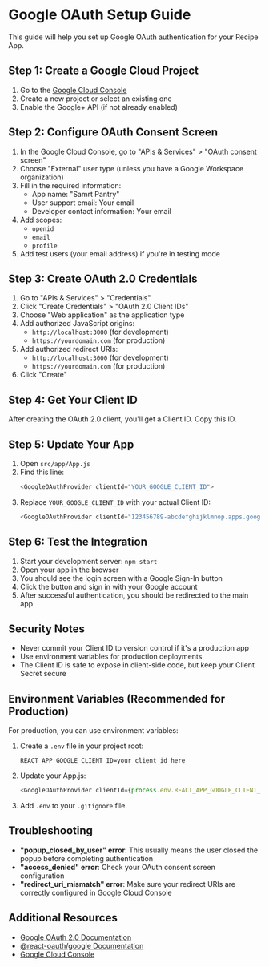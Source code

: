 # Google OAuth Setup Guide

This guide will help you set up Google OAuth authentication for your Recipe App.

## Step 1: Create a Google Cloud Project

1. Go to the [Google Cloud Console](https://console.cloud.google.com/)
2. Create a new project or select an existing one
3. Enable the Google+ API (if not already enabled)

## Step 2: Configure OAuth Consent Screen

1. In the Google Cloud Console, go to "APIs & Services" > "OAuth consent screen"
2. Choose "External" user type (unless you have a Google Workspace organization)
3. Fill in the required information:
   - App name: "Samrt Pantry"
   - User support email: Your email
   - Developer contact information: Your email
4. Add scopes:
   - `openid`
   - `email`
   - `profile`
5. Add test users (your email address) if you're in testing mode

## Step 3: Create OAuth 2.0 Credentials

1. Go to "APIs & Services" > "Credentials"
2. Click "Create Credentials" > "OAuth 2.0 Client IDs"
3. Choose "Web application" as the application type
4. Add authorized JavaScript origins:
   - `http://localhost:3000` (for development)
   - `https://yourdomain.com` (for production)
5. Add authorized redirect URIs:
   - `http://localhost:3000` (for development)
   - `https://yourdomain.com` (for production)
6. Click "Create"

## Step 4: Get Your Client ID

After creating the OAuth 2.0 client, you'll get a Client ID. Copy this ID.

## Step 5: Update Your App

1. Open `src/app/App.js`
2. Find this line:
   ```javascript
   <GoogleOAuthProvider clientId="YOUR_GOOGLE_CLIENT_ID">
   ```
3. Replace `YOUR_GOOGLE_CLIENT_ID` with your actual Client ID:
   ```javascript
   <GoogleOAuthProvider clientId="123456789-abcdefghijklmnop.apps.googleusercontent.com">
   ```

## Step 6: Test the Integration

1. Start your development server: `npm start`
2. Open your app in the browser
3. You should see the login screen with a Google Sign-In button
4. Click the button and sign in with your Google account
5. After successful authentication, you should be redirected to the main app

## Security Notes

- Never commit your Client ID to version control if it's a production app
- Use environment variables for production deployments
- The Client ID is safe to expose in client-side code, but keep your Client Secret secure

## Environment Variables (Recommended for Production)

For production, you can use environment variables:

1. Create a `.env` file in your project root:
   ```
   REACT_APP_GOOGLE_CLIENT_ID=your_client_id_here
   ```

2. Update your App.js:
   ```javascript
   <GoogleOAuthProvider clientId={process.env.REACT_APP_GOOGLE_CLIENT_ID}>
   ```

3. Add `.env` to your `.gitignore` file

## Troubleshooting

- **"popup_closed_by_user" error**: This usually means the user closed the popup before completing authentication
- **"access_denied" error**: Check your OAuth consent screen configuration
- **"redirect_uri_mismatch" error**: Make sure your redirect URIs are correctly configured in Google Cloud Console

## Additional Resources

- [Google OAuth 2.0 Documentation](https://developers.google.com/identity/protocols/oauth2)
- [@react-oauth/google Documentation](https://github.com/MomenSherif/react-oauth)
- [Google Cloud Console](https://console.cloud.google.com/) 